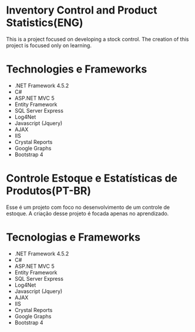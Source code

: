 # Inventory Control and Product Statistics(ENG)
This is a project focused on developing a stock control.
The creation of this project is focused only on learning.

# Technologies e Frameworks 
- .NET Framework 4.5.2
- C#
- ASP.NET MVC 5
- Entity Framework
- SQL Server Express
- Log4Net
- Javascript (Jquery)
- AJAX
- IIS
- Crystal Reports
- Google Graphs
- Bootstrap 4


# Controle Estoque e Estatísticas de Produtos(PT-BR)
Esse é um projeto com foco no desenvolvimento de um controle de estoque.
A criação desse projeto é focada apenas no aprendizado.





# Tecnologias e Frameworks
- .NET Framework 4.5.2
- C#
- ASP.NET MVC 5
- Entity Framework
- SQL Server Express
- Log4Net
- Javascript (Jquery)
- AJAX
- IIS
- Crystal Reports
- Google Graphs
- Bootstrap 4
